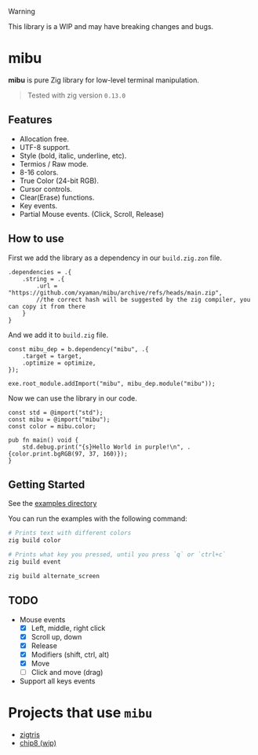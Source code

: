 > [!WARNING]
> This library is a WIP and may have breaking changes and bugs.

#  mibu

**mibu** is pure Zig library for low-level terminal manipulation.

> Tested with zig version `0.13.0`

## Features
- Allocation free.
- UTF-8 support.
- Style (bold, italic, underline, etc).
- Termios / Raw mode.
- 8-16 colors.
- True Color (24-bit RGB).
- Cursor controls.
- Clear(Erase) functions.
- Key events.
- Partial Mouse events. (Click, Scroll, Release)

## How to use

First we add the library as a dependency in our `build.zig.zon` file.
```zig
.dependencies = .{
    .string = .{
        .url = "https://github.com/xyaman/mibu/archive/refs/heads/main.zip",
        //the correct hash will be suggested by the zig compiler, you can copy it from there
    }
}
```

And we add it to `build.zig` file.
```zig
const mibu_dep = b.dependency("mibu", .{
    .target = target,
    .optimize = optimize,
});

exe.root_module.addImport("mibu", mibu_dep.module("mibu"));
```

Now we can use the library in our code.
```zig
const std = @import("std");
const mibu = @import("mibu");
const color = mibu.color;

pub fn main() void {
    std.debug.print("{s}Hello World in purple!\n", .{color.print.bgRGB(97, 37, 160)});
}
```

## Getting Started

See the [examples directory](examples/)

You can run the examples with the following command:
```bash
# Prints text with different colors
zig build color

# Prints what key you pressed, until you press `q` or `ctrl+c`
zig build event

zig build alternate_screen
```

## TODO

- Mouse events
    - [x] Left, middle, right click
    - [x] Scroll up, down
    - [x] Release
    - [x] Modifiers (shift, ctrl, alt)
    - [x] Move 
    - [ ] Click and move (drag)
- Support all keys events

# Projects that use `mibu`
- [zigtris](https://github.com/ringtailsoftware/zigtris)
- [chip8 (wip)](https://github.com/xyaman/chip8)
